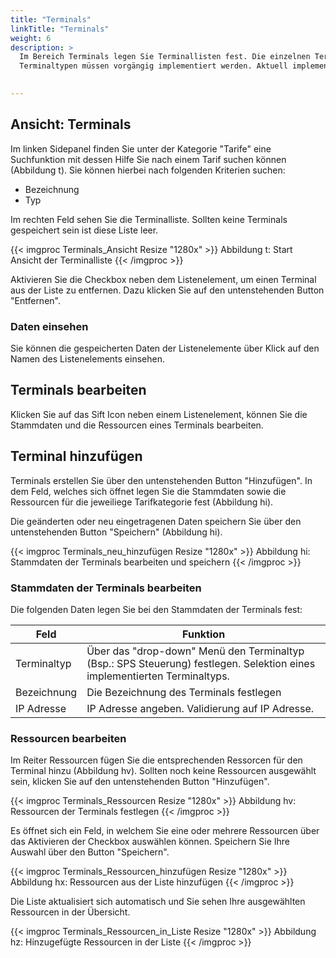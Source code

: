 ```yaml
---
title: "Terminals"
linkTitle: "Terminals"
weight: 6
description: >
  Im Bereich Terminals legen Sie Terminallisten fest. Die einzelnen Terminals können Sie neu hinzufügen oder ändern. 
  Terminaltypen müssen vorgängig implementiert werden. Aktuell implementierte Typen: SPS Steuerung  
 

---
```

## Ansicht: Terminals 
Im linken Sidepanel finden Sie unter der Kategorie "Tarife" eine Suchfunktion mit dessen Hilfe Sie nach einem Tarif suchen können (Abbildung t). Sie können hierbei nach folgenden Kriterien suchen: 
* Bezeichnung
* Typ

Im rechten Feld sehen Sie die Terminalliste. Sollten keine Terminals gespeichert sein ist diese Liste leer. 

{{< imgproc Terminals_Ansicht Resize "1280x" >}}
Abbildung t: Start Ansicht der Terminalliste
{{< /imgproc >}}

Aktivieren Sie die Checkbox neben dem Listenelement, um einen Terminal aus der Liste zu entfernen. Dazu klicken Sie auf den untenstehenden Button "Entfernen". 

### Daten einsehen
Sie können die gespeicherten Daten der Listenelemente über Klick auf den Namen des Listenelements einsehen. 

## Terminals bearbeiten
Klicken Sie auf das Sift Icon neben einem Listenelement, können Sie die Stammdaten und die Ressourcen eines Terminals bearbeiten.

## Terminal hinzufügen
Terminals erstellen Sie über den untenstehenden Button "Hinzufügen". In dem Feld, welches sich öffnet legen Sie die Stammdaten sowie die Ressourcen für die jeweiliege Tarifkategorie fest (Abbildung hi).

Die geänderten oder neu eingetragenen Daten speichern Sie über den untenstehenden Button "Speichern" (Abbildung hi).

{{< imgproc Terminals_neu_hinzufügen Resize "1280x" >}}
Abbildung hi: Stammdaten der Terminals bearbeiten und speichern
{{< /imgproc >}}

### Stammdaten der Terminals bearbeiten
Die folgenden Daten legen Sie bei den Stammdaten der Terminals fest:

| Feld         | Funktion         | 
| ------------- |-------------  | 
| Terminaltyp        | Über das "drop-down" Menü den Terminaltyp (Bsp.: SPS Steuerung) festlegen. Selektion eines implementierten Terminaltyps.| 
| Bezeichnung   | Die Bezeichnung des Terminals festlegen   |  
| IP Adresse | IP Adresse angeben. Validierung auf IP Adresse.  |  



### Ressourcen bearbeiten
Im Reiter Ressourcen fügen Sie die entsprechenden Ressorcen für den Terminal hinzu (Abbildung hv). Sollten noch keine Ressourcen ausgewählt sein, klicken Sie auf den untenstehenden Button "Hinzufügen".

{{< imgproc Terminals_Ressourcen Resize "1280x" >}}
Abbildung hv: Ressourcen der Terminals festlegen
{{< /imgproc >}}

Es öffnet sich ein Feld, in welchem Sie eine oder mehrere Ressourcen über das Aktivieren der Checkbox auswählen können. Speichern Sie Ihre Auswahl über den Button "Speichern".

{{< imgproc Terminals_Ressourcen_hinzufügen Resize "1280x" >}}
Abbildung hx: Ressourcen aus der Liste hinzufügen
{{< /imgproc >}}

Die Liste aktualisiert sich automatisch und Sie sehen Ihre ausgewählten Ressourcen in der Übersicht.

{{< imgproc Terminals_Ressourcen_in_Liste Resize "1280x" >}}
Abbildung hz: Hinzugefügte Ressourcen in der Liste 
{{< /imgproc >}}